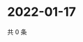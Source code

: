 # 2022-01-17

共 0 条

<!-- BEGIN WEIBO -->
<!-- 最后更新时间 Mon Jan 17 2022 02:10:26 GMT+0800 (China Standard Time) -->

<!-- END WEIBO -->
